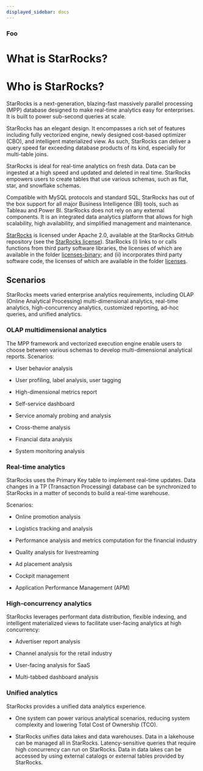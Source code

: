 ```yaml
---
displayed_sidebar: docs
---
```

### Foo
# What is StarRocks?
# Who is StarRocks?

StarRocks is a next-generation, blazing-fast massively parallel processing (MPP) database designed to make real-time analytics easy for enterprises. It is built to power sub-second queries at scale.

StarRocks has an elegant design. It encompasses a rich set of features including fully vectorized engine, newly designed cost-based optimizer (CBO), and intelligent materialized view. As such, StarRocks can deliver a query speed far exceeding database products of its kind, especially for multi-table joins.

StarRocks is ideal for real-time analytics on fresh data. Data can be ingested at a high speed and updated and deleted in real time. StarRocks empowers users to create tables that use various schemas, such as flat, star, and snowflake schemas.

Compatible with MySQL protocols and standard SQL, StarRocks has out of the box support for all major Business Intelligence (BI) tools, such as Tableau and Power BI. StarRocks does not rely on any external components. It is an integrated data analytics platform that allows for high scalability, high availability, and simplified management and maintenance.

[StarRocks](https://github.com/StarRocks/starrocks/tree/main) is licensed under Apache 2.0, available at the StarRocks GitHub repository (see the [StarRocks license](https://github.com/StarRocks/starrocks/blob/main/LICENSE.txt)). StarRocks (i) links to or calls functions from third party software libraries, the licenses of which are available in the folder [licenses-binary](https://github.com/StarRocks/starrocks/tree/main/licenses-binary); and (ii) incorporates third party software code, the licenses of which are available in the folder [licenses](https://github.com/StarRocks/starrocks/tree/main/licenses).

## Scenarios

StarRocks meets varied enterprise analytics requirements, including OLAP (Online Analytical Processing) multi-dimensional analytics, real-time analytics, high-concurrency analytics, customized reporting, ad-hoc queries, and unified analytics.

### OLAP multidimensional analytics

The MPP framework and vectorized execution engine enable users to choose between various schemas to develop multi-dimensional analytical reports. Scenarios:

- User behavior analysis

- User profiling, label analysis, user tagging

- High-dimensional metrics report

- Self-service dashboard

- Service anomaly probing and analysis

- Cross-theme analysis

- Financial data analysis

- System monitoring analysis

### Real-time analytics

StarRocks uses the Primary Key table to implement real-time updates. Data changes in a TP (Transaction Processing) database can be synchronized to StarRocks in a matter of seconds to build a real-time warehouse.

Scenarios:

- Online promotion analysis

- Logistics tracking and analysis

- Performance analysis and metrics computation for the financial industry

- Quality analysis for livestreaming

- Ad placement analysis

- Cockpit management

- Application Performance Management (APM)

### High-concurrency analytics

StarRocks leverages performant data distribution, flexible indexing, and intelligent materialized views to facilitate user-facing analytics at high concurrency:

- Advertiser report analysis

- Channel analysis for the retail industry

- User-facing analysis for SaaS

- Multi-tabbed dashboard analysis

### Unified analytics

StarRocks provides a unified data analytics experience.

- One system can power various analytical scenarios, reducing system complexity and lowering Total Cost of Ownership (TCO).

- StarRocks unifies data lakes and data warehouses. Data in a lakehouse can be managed all in StarRocks. Latency-sensitive queries that require high concurrency can run on StarRocks. Data in data lakes can be accessed by using external catalogs or external tables provided by StarRocks.

